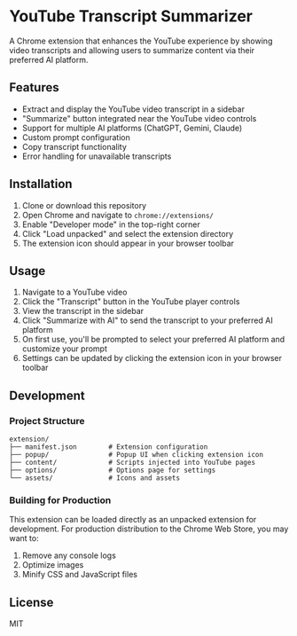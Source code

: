 # YouTube Transcript Summarizer

A Chrome extension that enhances the YouTube experience by showing video transcripts and allowing users to summarize content via their preferred AI platform.

## Features

- Extract and display the YouTube video transcript in a sidebar
- "Summarize" button integrated near the YouTube video controls
- Support for multiple AI platforms (ChatGPT, Gemini, Claude)
- Custom prompt configuration
- Copy transcript functionality
- Error handling for unavailable transcripts

## Installation

1. Clone or download this repository
2. Open Chrome and navigate to `chrome://extensions/`
3. Enable "Developer mode" in the top-right corner
4. Click "Load unpacked" and select the extension directory
5. The extension icon should appear in your browser toolbar

## Usage

1. Navigate to a YouTube video
2. Click the "Transcript" button in the YouTube player controls
3. View the transcript in the sidebar
4. Click "Summarize with AI" to send the transcript to your preferred AI platform
5. On first use, you'll be prompted to select your preferred AI platform and customize your prompt
6. Settings can be updated by clicking the extension icon in your browser toolbar

## Development

### Project Structure

```
extension/
├── manifest.json        # Extension configuration
├── popup/               # Popup UI when clicking extension icon
├── content/             # Scripts injected into YouTube pages
├── options/             # Options page for settings
└── assets/              # Icons and assets
```

### Building for Production

This extension can be loaded directly as an unpacked extension for development. For production distribution to the Chrome Web Store, you may want to:

1. Remove any console logs
2. Optimize images
3. Minify CSS and JavaScript files

## License

MIT